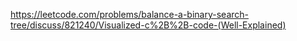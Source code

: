 https://leetcode.com/problems/balance-a-binary-search-tree/discuss/821240/Visualized-c%2B%2B-code-(Well-Explained)